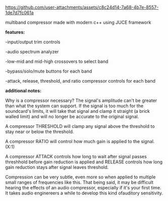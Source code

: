 
https://github.com/user-attachments/assets/c8c24d14-7a68-4b7e-8557-1de7d7fc061a

multiband compressor made with modern c++ using JUCE framework

**features:**

 -input/output trim controls

 -audio spectrum analyzer 

 -low-mid and mid-high crossovers to select band
 
 -bypass/solo/mute buttons for each band
 
 -attack, release, threshold, and ratio compressor controls for each band

**additional notes:**

Why is a compressor necessary? The signal's amplitude can't be greater than what the system can support. If the signal is too much for the soundcard's limits, it will take that signal and clamp it straight (a brick walled limit) and will no longer be accurate to the original signal.

A compressor THRESHOLD will clamp any signal above the threshold to stay near or below the threshold.

A compressor RATIO will control how much gain is applied to the signal. (X:1)

A compressor ATTACK controls how long to wait after signal passes threshhold before gain reduction is applied and RELEASE controls how long gain reduction stays after signal leaves threshold.

Compression can be very subtle, even more so when applied to multiple small ranges of frequencies like this. That being said, it may be difficult hearing the effects of an audio compressor, especially if it's your first time. It  takes audio enginereers a while to develop this kind ofauditory sensitivity.
